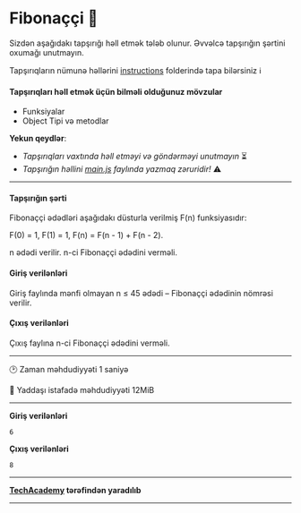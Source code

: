 # Fibonaççi 🎯

Sizdən aşağıdakı tapşırığı həll etmək tələb olunur. Əvvəlcə tapşırığın şərtini oxumağı unutmayın.

Tapşırıqların nümunə həllərini [instructions](../instructions) folderində tapa bilərsiniz :information_source:

#### Tapşırıqları həll etmək üçün bilməli olduğunuz mövzular

* Funksiyalar
* Object Tipi və metodlar

**Yekun qeydlər**: 

* *Tapşırıqları vaxtında həll etməyi və göndərməyi unutmayın* ⏳
* *Tapşırığın həllini [main.js](./main.js) faylında yazmaq zəruridir!* :warning:

---

#### Tapşırığın şərti

Fibonaççi ədədləri aşağıdakı düsturla verilmiş F(n) funksiyasıdır:

F(0) = 1, F(1) = 1, F(n) = F(n - 1) + F(n - 2).

n ədədi verilir. n-ci Fibonaççi ədədini verməli.

#### Giriş verilənləri
Giriş faylında mənfi olmayan n ≤ 45 ədədi – Fibonaççi ədədinin nömrəsi verilir.

#### Çıxış verilənləri
Çıxış faylına n-ci Fibonaççi ədədini verməli.


---

:clock2: Zaman məhdudiyyəti 1 saniyə

:floppy_disk: Yaddaşı istafadə məhdudiyyəti 12MiB

---

**Giriş verilənləri** 

```
6
```

**Çıxış verilənləri**

```
8
```


---

**[TechAcademy](https://www.tech.edu.az/) tərəfindən yaradılıb**

---
